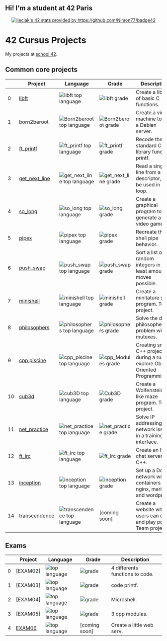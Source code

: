 ## Hi! I'm a student at 42 Paris

<p align="center">
	<a href="https://github.com/LouiseLeciak/COMMON-CORE-42">
	<img src="https://badge.nimon.fr/api/v2/cm3y9cjkx1204001l6bhfoyb1y/stats?cursusId=21&coalitionId=48" alt="lleciak's 42 stats provided by https://github.com/Nimon77/badge42" /></a>
</p>


# 42 Cursus Projects

My projects at  [school 42](https://42.fr/en/homepage/).


## Common core projects

|     | Project                                                          | Language                                                                                                                  | Grade                                                                                              | Description                                                                     |
| --- | ---------------------------------------------------------------- | ------------------------------------------------------------------------------------------------------------------------- | -------------------------------------------------------------------------------------------------- | ------------------------------------------------------------------------------- |
| 0   | [libft](https://github.com/LouiseLeciak/LIBFT-42)                       | ![libft top language](https://img.shields.io/badge/c-100%25-purple)                       | ![libft grade](https://badge.nimon.fr/api/v2/cm3y9cjkx1204001l6bhfoyb1y/project/3392585)            | Create a library of basic C functions.                                          |
| 1   | born2beroot           | ![Born2beroot top language](https://img.shields.io/badge/language-none-purple)           | ![Born2beroot grade](https://badge.nimon.fr/api/v2/cm3y9cjkx1204001l6bhfoyb1y/project/3417222)      | Create a virtual machine to host a Debian server.                               |
| 2   | [ft_printf](https://github.com/LouiseLeciak/FT_PRINTF-42)               | ![ft_printf top language](https://img.shields.io/badge/c-100%25-purple)               | ![ft_printf grade](https://badge.nimon.fr/api/v2/cm3y9cjkx1204001l6bhfoyb1y/project/3410670)        | Recode the standard C library function, printf.                                 |
| 3   | [get_next_line](https://github.com/LouiseLeciak/GETNEXTLINE-42)                 | ![get_next_line top language](https://img.shields.io/badge/c-100%25-purple)       | ![get_next_line grade](https://badge.nimon.fr/api/v2/cm3y9cjkx1204001l6bhfoyb1y/project/3423480)    | Read a single line from a file descriptor, can be used in a loop.               |
| 4   | [so_long](https://github.com/LouiseLeciak/SO_LONG-42)                 | ![so_long top language](https://img.shields.io/badge/c-100%25-purple)                 | ![so_long grade](https://badge.nimon.fr/api/v2/cm3y9cjkx1204001l6bhfoyb1y/project/3450900)         | Create a graphical program to generate a 2D video game . |
| 5   | [pipex](https://github.com/LouiseLeciak/PIPEX-42)                       | ![pipex top language](https://img.shields.io/badge/c-100%25-purple)                       | ![pipex grade](https://badge.nimon.fr/api/v2/cm3y9cjkx1204001l6bhfoyb1y/project/3578442)            | Recreate the shell pipe behavior.                                               |
| 6   | [push_swap](https://github.com/LouiseLeciak/PUSH_SWAP-42)               | ![push_swap top language](https://img.shields.io/badge/c-100%25-purple)               | ![push_swap grade](https://badge.nimon.fr/api/v2/cm3y9cjkx1204001l6bhfoyb1y/project/3501978)        | Sort a list of random integers in the least amount of moves possible.           |
| 7   | [minishell](https://github.com/LouiseLeciak/MINISHELL-42)               | ![minishell top language](https://img.shields.io/badge/c-100%25-purple)               | ![minishell grade](https://badge.nimon.fr/api/v2/cm3y9cjkx1204001l6bhfoyb1y/project/3501978)         | Create a minitature shell program. Team project.                                |
| 8   | [philosophers](https://github.com/LouiseLeciak/PHILOSOPHER-42)         | ![philosophers top language](https://img.shields.io/badge/c-100%25-purple)         | ![philosophers grade](https://badge.nimon.fr/api/v2/cm3y9cjkx1204001l6bhfoyb1y/project/3609964)     | Solve the dining philosophers problem with mutexes.                          |
| 9   | [cpp piscine](https://github.com/LouiseLeciak/MODULE_CPP-42)      | ![cpp_piscine top language](https://img.shields.io/badge/c++-100%25-purple)           | ![cpp_Modules grade](https://badge.nimon.fr/api/v2/cm3y9cjkx1204001l6bhfoyb1y/project/3980047)      | Creating small C++ projects during a rush to explore Object-Oriented Programming. |
| 10   | [cub3d](https://github.com/LouiseLeciak/CUB3D-42)                   | ![cub3D top language](https://img.shields.io/badge/c-100%25-purple)                       | ![Cub3D grade](https://badge.nimon.fr/api/v2/cm3y9cjkx1204001l6bhfoyb1y/project/3930267)            | Create a Wolfenstein3D-like maze program. Team project.                         |
| 11   | [net_practice](https://github.com/LouiseLeciak/NETPRACTICE-42)         | ![net_practice top language](https://img.shields.io/badge/language-none-purple)         | ![net_practice grade](https://badge.nimon.fr/api/v2/cm3y9cjkx1204001l6bhfoyb1y/project/3956595)     | Solve IP addressing and network issues in a training interface.                 |
| 12   | [ft_irc](https://github.com/LouiseLeciak/IRC-42)                     | ![ft_irc top language](https://img.shields.io/github/languages/top/lleciak/ft_irc?style=flat-square)                     | ![ft_irc grade](https://badge.nimon.fr/api/v2/cm3y9cjkx1204001l6bhfoyb1y/project/3956595)           | Create an IRC chat server in C++.                                 |
| 13   | [inception](https://github.com/LouiseLeciak/INCEPTION-42)               | ![inception top language](https://img.shields.io/badge/dockerfile-60.1%25-purple)               | ![inception grade](https://badge.nimon.fr/api/v2/cm3y9cjkx1204001l6bhfoyb1y/project/4003554)        | Set up a Docker network with containers for nginx, mariadb, and wordpress.      |
| 14   | [transcendence](https://github.com/42rave/TRANSCENDANCE-42) | ![transcendence top language](https://img.shields.io/github/languages/top/lleciak/ft_irc?style=flat-square) | [coming soon] | Create a website where users can chat and play pong. Team project.              |


## Exams

|     | Project                                                          | Language                                                                                                                  | Grade                                                                                              | Description                                                                     |
| --- | ---------------------------------------------------------------- | ------------------------------------------------------------------------------------------------------------------------- | -------------------------------------------------------------------------------------------------- | ------------------------------------------------------------------------------- |
| 0   | [EXAM02]                       | ![top language](https://img.shields.io/badge/c-100%25-purple)                       | ![grade](https://badge.nimon.fr/api/v2/cm3y9cjkx1204001l6bhfoyb1y/project/3474375)            | 4 differents functions to code.                                          |
| 1   | [EXAM03]           | ![top language](https://img.shields.io/badge/c-100%25-purple)           | ![grade](https://badge.nimon.fr/api/v2/cm3y9cjkx1204001l6bhfoyb1y/project/3474375)      | code printf.                               |
| 2   | [EXAM04]              | ![top language](https://img.shields.io/badge/c-100%25-purple)               | ![grade](https://badge.nimon.fr/api/v2/cm3y9cjkx1204001l6bhfoyb1y/project/3474375)        | Microshell.                                 |
| 3   | [EXAM05]                 | ![top language](https://img.shields.io/badge/c++-100%25-purple)       | ![grade](https://badge.nimon.fr/api/v2/cm3y9cjkx1204001l6bhfoyb1y/project/4003553)    | 3 cpp modules.               |
| 4   | [EXAM06](https://github.com/LouiseLeciak/SO_LONG-42)                 | ![top language](https://img.shields.io/badge/c-100%25-purple)                 | [coming soon]         | Create a little web serv.


